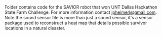 Folder contains code for the SAVIOR robot that won UNT Dallas Hackathon State Farm Challenge. For more information contact jpheimerl@gmail.com. Note the sound sensor file is more than just a sound sensor, it's a sensor package used to reconstruct a heat map that details possible survivor locations in a natural disaster.
